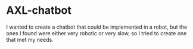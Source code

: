 # AXL-chatbot
I wanted to create a chatbot that could be implemented in a robot, but the ones I found were either very robotic or very slow, so I tried to create one that met my needs.
